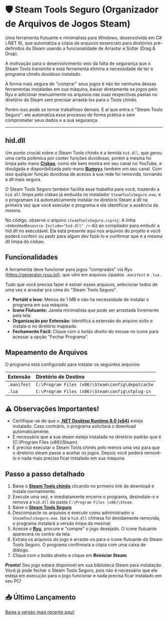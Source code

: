 # 🛡️ Steam Tools Seguro (Organizador de Arquivos de Jogos Steam)

Uma ferramenta flutuante e minimalista para Windows, desenvolvida em C# (.NET 8), que automatiza a cópia de arquivos essenciais para diretórios pré-definidos da Steam usando a funcionalidade de Arrastar e Soltar (Drag & Drop).

A motivação para o desenvolvimento veio da falta de segurança que o Steam Tools transmite e esta ferramenta elimina a necessidade de ter o programa chinês duvidoso instalado.

A forma mais segura de "comprar" seus jogos é não ter nenhuma dessas ferramentas instaladas em sua máquina, baixar diretamente os jogos pelo Ryu e adicionar manualmente os arquivos nas suas respectivas pastas no diretório da Steam sem precisar arrastá-los para o Tools chinês.

Porém isso pode se tornar trabalhoso demais. E aí que entra o "Steam Tools Seguro": ele automatiza esse processo de forma prática e sem comprometer seus dados e a sua segurança.

---

## hid.dll

Um ponto crucial sobre o Steam Tools chinês é a temida `hid.dll`, que gerou uma certa polêmica por conter funções duvidosas, porém a mesma foi limpa pelo mano **[Ciskao](https://www.youtube.com/@ciskao)**, como ele bem mostra em seu canal no YouTube, e divulgada e disponibilizada pelo mano **[Bumyy+](https://www.youtube.com/@maisbumyy)** também em seu canal. Com isso qualquer função duvidosa de acesso à sua rede foi removida, tornando a dll mais segura.

O Steam Tools Seguro também facilita esse trabalha para você, trazendo a `hid.dll` limpa pelo ciskao já embuída no instalador `SteamToolsSeguro.exe`, e o programam irá automaticamente instalar no diretório Steam a dll na primeira vez que você executar o programa e ele identificar a ausência da mesma.

No código, observe o arquivo `steamToolsSeguro.csproj`: A linha `<EmbeddedResource Include="hid.dll" />` diz ao compilador para embutir a hid.dll no executável. Ela está presente aqui nos arquivos do projeto e você poderá conferir ou pedir para algum dev fazê-lo e confirmar que é a mesma dll limpa do ciskao. 

## Funcionalidades

A ferramenta deve funcionar para jogos "comprados" via Ryu (https://generator.ryuu.lol), que vêm em arquivos zipados `.manifest` e `.lua.` 

Tudo que você precisa fazer é extrair esses arquivos, selecionar todos de uma vez e arrastar pra cima do "Steam Tools Seguro".

- **Portátil e leve:** Menos de 1 MB e não há necessidade de instalar o programa em sua máquina.
- **Ícone Flutuante:** Janela minimalista que pode ser arrastada livremente pela tela.
- **Organização por Extensão:** Identifica a extensão do arquivo solto e instala-o no diretório mapeado.
- **Fechamento Fácil:** Clique com o botão direito do mouse no ícone para acessar a opção "Fechar Programa".

## Mapeamento de Arquivos

O programa está configurado para instalar os seguintes arquivos:

| Extensão | Diretório de Destino |
| :--- | :--- |
| `.manifest` | `C:\Program Files (x86)\Steam\config\depotcache` |
| `.lua` | `C:\Program Files (x86)\Steam\config\stplug-in` |

## ⚠️ Observações Importantes!

- Certifique-se de que o **[.NET Desktop Runtime 8.0 (x64)](https://dotnet.microsoft.com/en-us/download/dotnet/8.0)** esteja instalado. Caso contrário, o programa solicitará o download automaticamente.
- É necessário que a sua steam esteja instalada no diretório padrão que é (C:\Program Files (x86)\Steam).
- É preciso executar o Steam Tools chinês pelo menos uma vez para que o diretório steam passe a aceitar os jogos. Depois você poderá removê-lo e nada mais precisa ficar instalado em sua máquina.

## Passo a passo detalhado

1. Baixe o **[Steam Tools chinês](https://steamtools.net/download.html)** clicando no primeiro link de download e instale normalmente.
2. Execute uma vez, e imediatamente encerre o programa, desinstale-o e remova a `hid.dll` da pasta `C:\Program Files (x86)\Steam`.
3. Baixe o **[Steam Tools Seguro](https://github.com/marciodinizdev/steamToolsSeguro/releases/tag/v1.0)**
4. Descompacte os arquivos e execute como administrador o `SteamToolsSeguro.exe`. (se a `hid.dll` chinesa foi devidamente removida, o programa instalará a versão limpa da mesma)
5. Acesse o **[Ryu](https://generator.ryuu.lol)**, procure e "compre" o jogo desejado. O ícone flutuante aparecerá no centro da tela.
6. Extraia os arquivos do jogo e arraste-os para o ícone flutuante do Steam Tools Seguro. O programa confirmará a cópia com uma caixa de diálogo.
7. Clique com o botão direito e clique em **Reiniciar Steam**

**Pronto!** Seu jogo estará disponível em sua biblioteca Steam para instalação. 
Você já pode fechar o Steam Tools Seguro, pois não é necessário que ele esteja em execução para o jogo funcionar e nada precisa ficar instalado em seu PC!

## 📥 Último Lançamento

[Baixe a versão mais recente aqui!](https://github.com/marciodinizdev/steamToolsSeguro/releases/tag/v1.0)
